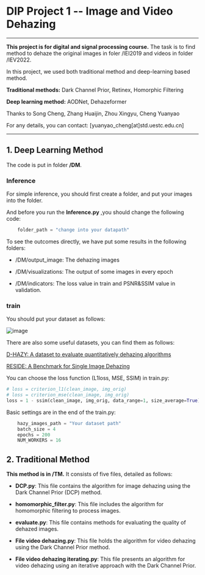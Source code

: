 # DIP Project 1 -- Image and Video Dehazing 


------------

**This project is for digital and signal processing course.** The task is to find method to dehaze the original images in foler /IEI2019 and videos in folder /IEV2022.

In this project, we used both traditional method and deep-learning based method.

**Traditional methods:** Dark Channel Prior, Retinex, Homorphic Filtering

**Deep learning method:** AODNet, Dehazeformer

Thanks to Song Cheng, Zhang Huaijin, Zhou Xingyu, Cheng Yuanyao

For any details, you can contact: [yuanyao_cheng[at]std.uestc.edu.cn]

------------
## 1. Deep Learning Method
The code is put in folder **/DM**.  
### Inference
For simple inference, you should first create a folder, and put your images into the folder.

And before you run the **Inference.py** ,you should change the following code:
```python
    folder_path = "change into your datapath"
```

To see the outcomes directly, we have put some results in the following folders:

- /DM/output_image: The dehazing images

- /DM/visualizations: The output of some images in every epoch

- /DM/indicators: The loss value in train and PSNR&SSIM value in validation.


### train
You should put your dataset as follows:

![image](https://github.com/user-attachments/assets/8b545fca-f62c-4901-9e40-bd823d3734e5)


There are also some useful datasets, you can find them as follows:

[D-HAZY: A dataset to evaluate quantitatively dehazing algorithms](http://https://ieeexplore.ieee.org/document/7532754 "D-HAZY: A dataset to evaluate quantitatively dehazing algorithms") 

[RESIDE: A Benchmark for Single Image Dehazing](https://sites.google.com/view/reside-dehaze-datasets/reside-standard "RESIDE: A Benchmark for Single Image Dehazing")

You can choose the loss function (L1loss, MSE, SSIM) in train.py:
```python
# loss = criterion_l1(clean_image, img_orig)
# loss = criterion_mse(clean_image, img_orig)
loss = 1 - ssim(clean_image, img_orig, data_range=1, size_average=True)
```


Basic settings are in the end of the train.py:
```python
    hazy_images_path = "Your dataset path"
    batch_size = 4
    epochs = 200
    NUM_WORKERS = 16
```

## 2. Traditional Method
**This method is in /TM.** It consists of five files, detailed as follows:


- **DCP.py**: This file contains the algorithm for image dehazing using the Dark Channel Prior (DCP) method.
  
- **homomorphic_filter.py**: This file includes the algorithm for homomorphic filtering to process images.
  
- **evaluate.py**: This file contains methods for evaluating the quality of dehazed images.
  
- **File video dehazing.py**: This file holds the algorithm for video dehazing using the Dark Channel Prior method.
  
- **File video dehazing iterating.py**: This file presents an algorithm for video dehazing using an iterative approach with the Dark Channel Prior.
